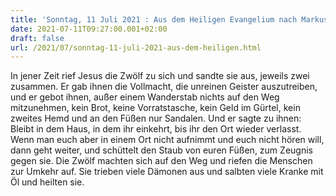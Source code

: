 ```yaml
---
title: 'Sonntag, 11 Juli 2021 : Aus dem Heiligen Evangelium nach Markus - Mk 6,7-13.'
date: 2021-07-11T09:27:00.001+02:00
draft: false
url: /2021/07/sonntag-11-juli-2021-aus-dem-heiligen.html
---
```


In jener Zeit rief Jesus die Zwölf zu sich und sandte sie aus, jeweils zwei zusammen. Er gab ihnen die Vollmacht, die unreinen Geister auszutreiben, und er gebot ihnen, außer einem Wanderstab nichts auf den Weg mitzunehmen, kein Brot, keine Vorratstasche, kein Geld im Gürtel, kein zweites Hemd und an den Füßen nur Sandalen. Und er sagte zu ihnen: Bleibt in dem Haus, in dem ihr einkehrt, bis ihr den Ort wieder verlasst. Wenn man euch aber in einem Ort nicht aufnimmt und euch nicht hören will, dann geht weiter, und schüttelt den Staub von euren Füßen, zum Zeugnis gegen sie. Die Zwölf machten sich auf den Weg und riefen die Menschen zur Umkehr auf. Sie trieben viele Dämonen aus und salbten viele Kranke mit Öl und heilten sie.